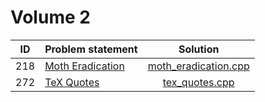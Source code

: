 # Volume 2

| ID  |  Problem statement   |         Solution         |
|:---:|:---------------------|:------------------------:|
| 218 | [Moth Eradication][] | [moth_eradication.cpp][] |
| 272 | [TeX Quotes][]       | [tex_quotes.cpp][]       |

[Moth Eradication]: http://uva.onlinejudge.org/index.php?option=com_onlinejudge&Itemid=8&category=4&page=show_problem&problem=154
[TeX Quotes]:       http://uva.onlinejudge.org/index.php?option=com_onlinejudge&Itemid=8&category=4&page=show_problem&problem=208

[moth_eradication.cpp]: moth_eradication.cpp
[tex_quotes.cpp]:       tex_quotes.cpp
